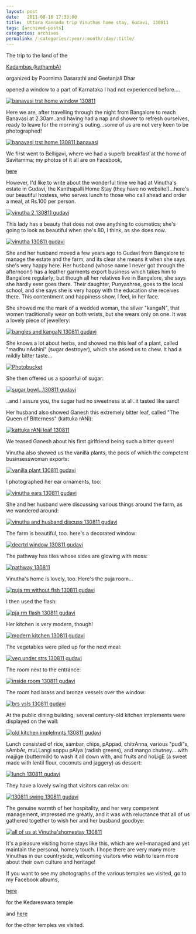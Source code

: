 ```yaml
---
layout: post
date:	2011-08-16 17:33:00
title:  Uttara Kannada trip Vinuthas home stay, Gudavi, 130811
tags: [archived-posts]
categories: archives
permalink: /:categories/:year/:month/:day/:title/
---
```

The trip to the land of the 

<a href=""> Kadambas (kathambA) </a>

organized by Poornima Dasarathi and Geetanjali Dhar

opened a window to a part of Karnataka I had not experienced before....

<a href="http://s1142.photobucket.com/albums/n602/Deepapctrsglr/?action=view&amp;current=IMG_5529-1.jpg" target="_blank"><img src="http://i1142.photobucket.com/albums/n602/Deepapctrsglr/IMG_5529-1.jpg" border="0" alt="banavasi trst home window 130811"></a>


<lj-cut text="Would you like to see some of it?">

Here we are, after travelling through the night from Bangalore to reach Banavasi at 2.30am..and having had a nap and shower to refresh ourselves, ready to leave for the morning's outing...some of us are not very keen to be photographed!


<a href="http://s1142.photobucket.com/albums/n602/Deepapctrsglr/?action=view&amp;current=IMG_5533.jpg" target="_blank"><img src="http://i1142.photobucket.com/albums/n602/Deepapctrsglr/IMG_5533.jpg" border="0" alt="banavasi trst home 130811 banavasi"></a>

We first went to Belligavi, where we had a superb breakfast at the home of Savitamma; my photos of it all are  on Facebook,



<a href="http://www.facebook.com/media/set/?set=a.10150266115878878.341717.587058877"> here </a>

However, I'd like to write about the wonderful time we had at Vinutha's estate in Gudavi, the Kanthapalli Home Stay (they have no website!)...here's our beautiful hostess, who serves lunch to those who call ahead and order a  meal, at Rs.100 per person.

<a href="http://s1142.photobucket.com/albums/n602/Deepapctrsglr/?action=view&amp;current=IMG_5810.jpg" target="_blank"><img src="http://i1142.photobucket.com/albums/n602/Deepapctrsglr/IMG_5810.jpg" border="0" alt="vinutha 2 130811 gudavi"></a>

This lady has a beauty that does not owe anything to cosmetics; she's going to look as beautiful when she's 80, I think, as she does now.


<a href="http://s1142.photobucket.com/albums/n602/Deepapctrsglr/?action=view&amp;current=IMG_5811.jpg" target="_blank"><img src="http://i1142.photobucket.com/albums/n602/Deepapctrsglr/IMG_5811.jpg" border="0" alt="vinutha 130811 gudavi"></a>

She and her husband moved a few years ago to Gudavi from Bangalore to manage the estate and the farm, and its clear she means it when she says she's very happy here. Her husband (whose name I never got through the afternoon!) has a leather garments export business which takes him to Bangalore regularly; but though all her relatives live in Bangalore, she says she hardly ever goes there. Their daughter, Punyashree, goes to the local school, and she says she is very happy with the education she receives there. This contentment and happiness show, I feel, in her face.


She showed me the mark of a wedded woman, the silver "kangaN", that women traditionally wear on both wrists, but she wears only on one. It was a lovely piece of jewellery:



<a href="http://s1142.photobucket.com/albums/n602/Deepapctrsglr/?action=view&amp;current=IMG_5813.jpg" target="_blank"><img src="http://i1142.photobucket.com/albums/n602/Deepapctrsglr/IMG_5813.jpg" border="0" alt="bangles and kangaN 130811 gudavi"></a>

She knows a lot about herbs, and showed me this leaf of a plant, called "madhu nAshini" (sugar destroyer), which she asked us to chew. It had a mildly bitter taste...

<a href="http://s1142.photobucket.com/albums/n602/Deepapctrsglr/?action=view&amp;current=IMG_5823.jpg" target="_blank"><img src="http://i1142.photobucket.com/albums/n602/Deepapctrsglr/IMG_5823.jpg" border="0" alt="Photobucket"></a>

She then offered us a spoonful of sugar:

<a href="http://s1142.photobucket.com/albums/n602/Deepapctrsglr/?action=view&amp;current=IMG_5824.jpg" target="_blank"><img src="http://i1142.photobucket.com/albums/n602/Deepapctrsglr/IMG_5824.jpg" border="0" alt="sugar bowl...130811 gudavi"></a>

..and I assure you, the sugar had no sweetness at all..it tasted like sand! 

Her husband also showed Ganesh this extremely bitter leaf, called "The Queen of Bitterness" (kattuka rANi):

<a href="http://s1142.photobucket.com/albums/n602/Deepapctrsglr/?action=view&amp;current=IMG_5879.jpg" target="_blank"><img src="http://i1142.photobucket.com/albums/n602/Deepapctrsglr/IMG_5879.jpg" border="0" alt="kattuka rANi leaf 130811"></a>

We teased Ganesh about his first girlfriend being such a bitter queen!


Vinutha also showed us the vanilla plants, the pods of which the competent businsesswoman exports:


<a href="http://s1142.photobucket.com/albums/n602/Deepapctrsglr/?action=view&amp;current=IMG_5825.jpg" target="_blank"><img src="http://i1142.photobucket.com/albums/n602/Deepapctrsglr/IMG_5825.jpg" border="0" alt="vanilla plant 130811 gudavi"></a>


I photographed her ear ornaments, too:

<a href="http://s1142.photobucket.com/albums/n602/Deepapctrsglr/?action=view&amp;current=IMG_5893.jpg" target="_blank"><img src="http://i1142.photobucket.com/albums/n602/Deepapctrsglr/IMG_5893.jpg" border="0" alt="vinutha ears 130811 gudavi"></a>


She and her husband were discussing various things around the farm, as we wandered around:

<a href="http://s1142.photobucket.com/albums/n602/Deepapctrsglr/?action=view&amp;current=IMG_5804.jpg" target="_blank"><img src="http://i1142.photobucket.com/albums/n602/Deepapctrsglr/IMG_5804.jpg" border="0" alt="vinutha and husband discuss 130811 gudavi"></a>

The farm is beautiful, too. here's a decorated window:


<a href="http://s1142.photobucket.com/albums/n602/Deepapctrsglr/?action=view&amp;current=IMG_5772.jpg" target="_blank"><img src="http://i1142.photobucket.com/albums/n602/Deepapctrsglr/IMG_5772.jpg" border="0" alt="decrtd window 130811 gudavi"></a>

The pathway has tiles whose sides are glowing with moss:

<a href="http://s1142.photobucket.com/albums/n602/Deepapctrsglr/?action=view&amp;current=IMG_5828.jpg" target="_blank"><img src="http://i1142.photobucket.com/albums/n602/Deepapctrsglr/IMG_5828.jpg" border="0" alt="pathway 130811"></a>

Vinutha's home is lovely, too. Here's the puja room...


<a href="http://s1142.photobucket.com/albums/n602/Deepapctrsglr/?action=view&amp;current=IMG_5766.jpg" target="_blank"><img src="http://i1142.photobucket.com/albums/n602/Deepapctrsglr/IMG_5766.jpg" border="0" alt="puja rm without flsh 130811 gudavi"></a>

I then used the flash:

<a href="http://s1142.photobucket.com/albums/n602/Deepapctrsglr/?action=view&amp;current=IMG_5767.jpg" target="_blank"><img src="http://i1142.photobucket.com/albums/n602/Deepapctrsglr/IMG_5767.jpg" border="0" alt="pja rm flash 130811 gudavi"></a>

Her kitchen is very modern, though!


<a href="http://s1142.photobucket.com/albums/n602/Deepapctrsglr/?action=view&amp;current=IMG_5762.jpg" target="_blank"><img src="http://i1142.photobucket.com/albums/n602/Deepapctrsglr/IMG_5762.jpg" border="0" alt="modern kitchen 130811 gudavi"></a>

The vegetables were piled up for the next meal:

<a href="http://s1142.photobucket.com/albums/n602/Deepapctrsglr/?action=view&amp;current=IMG_5761.jpg" target="_blank"><img src="http://i1142.photobucket.com/albums/n602/Deepapctrsglr/IMG_5761.jpg" border="0" alt="veg under strs 130811 gudavi"></a>

The room next to the entrance:


<a href="http://s1142.photobucket.com/albums/n602/Deepapctrsglr/?action=view&amp;current=IMG_5754.jpg" target="_blank"><img src="http://i1142.photobucket.com/albums/n602/Deepapctrsglr/IMG_5754.jpg" border="0" alt="inside room 130811 gudavi"></a>

The room had brass and bronze vessels over the window:


<a href="http://s1142.photobucket.com/albums/n602/Deepapctrsglr/?action=view&amp;current=IMG_5755.jpg" target="_blank"><img src="http://i1142.photobucket.com/albums/n602/Deepapctrsglr/IMG_5755.jpg" border="0" alt="brs vsls 130811 gudavi"></a>

At the public dining building, several century-old kitchen implements were displayed on the wall:


<a href="http://s1142.photobucket.com/albums/n602/Deepapctrsglr/?action=view&amp;current=IMG_5775.jpg" target="_blank"><img src="http://i1142.photobucket.com/albums/n602/Deepapctrsglr/IMG_5775.jpg" border="0" alt="old kitchen implelmnts 130811 gudavi"></a>

Lunch consisted of rice, sambar, chips, pAppad, chitrAnna, various "pudi"s, sAmbAr, muLLangi soppu pAlya (radish greens), and mango chutney....with majjige (buttermilk) to wash it all down with, and fruits and hoLigE (a sweet made with lentil flour, coconuts and jaggery) as dessert:


<a href="http://s1142.photobucket.com/albums/n602/Deepapctrsglr/?action=view&amp;current=IMG_5776.jpg" target="_blank"><img src="http://i1142.photobucket.com/albums/n602/Deepapctrsglr/IMG_5776.jpg" border="0" alt="lunch 130811 gudavi"></a>

They have a lovely swing that visitors can relax on:



<a href="http://s1142.photobucket.com/albums/n602/Deepapctrsglr/?action=view&amp;current=IMG_5802.jpg" target="_blank"><img src="http://i1142.photobucket.com/albums/n602/Deepapctrsglr/IMG_5802.jpg" border="0" alt="130811 swing 130811 gudavi"></a>

</lj-cut>

The genuine warmth of her hospitality, and her very competent management, impressed me greatly, and it was with reluctance that all of us gathered together to wish her and her busband goodbye:

<a href="http://s1142.photobucket.com/albums/n602/Deepapctrsglr/?action=view&amp;current=IMG_5889.jpg" target="_blank"><img src="http://i1142.photobucket.com/albums/n602/Deepapctrsglr/IMG_5889.jpg" border="0" alt="all of us at Vinutha&#39;shomestay 130811"></a>


It's a pleasure visiting home stays like this, which are well-managed and yet maintain the personal, homely touch. I hope there are very many more Vinuthas in our countryside, welcoming visitors who wish to learn more about their own culture and heritage!

If you want to see my photographs of the various temples we visited, go to my Facebook albums,

<a href="http://www.facebook.com/media/set/?set=a.10150266254758878.341763.587058877&type=1"> here </a>

for the Kedareswara temple

and
<a href="http://www.facebook.com/media/set/?set=a.10150266446233878.341825.587058877&type=1"> here </a>

for the other temples we visited.
